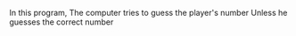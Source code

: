 In this program, The computer tries to guess the player's number 
Unless he guesses the correct number
